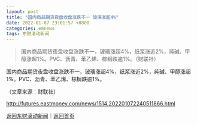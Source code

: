 ```yaml
---
layout: post
title: "国内商品期货夜盘收盘涨跌不一 玻璃涨超4%"
date: 2022-01-07 23:01:57 +0800
categories: emnews
tags: 东财滚动新闻
---
```

> 国内商品期货夜盘收盘涨跌不一，玻璃涨超4%，纸浆涨近2%，纯碱、甲醇涨超1%。PVC、沥青、苯乙烯、棕榈跌逾1%。（财联社）

<p>国内商品期货夜盘收盘涨跌不一，玻璃涨超4%，纸浆涨近2%，纯碱、甲醇涨超1%。PVC、沥青、苯乙烯、棕榈跌逾1%。</p><p class="em_media">（文章来源：财联社）</p>

<http://futures.eastmoney.com/news/1514,202201072240511866.html>

[返回东财滚动新闻](//finews.withounder.com/emnews/)｜[返回首页](//finews.withounder.com/)
